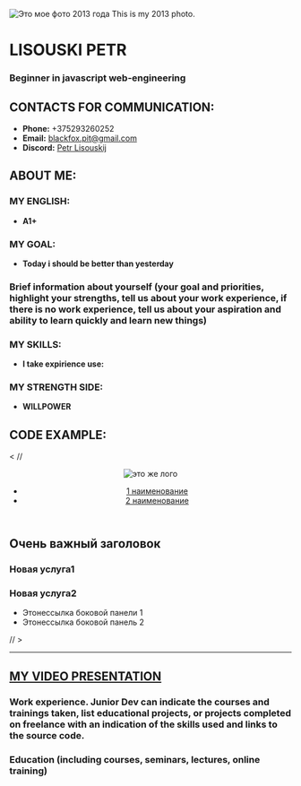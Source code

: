 ![Это мое фото 2013 года This is my 2013 photo.](https://i.ibb.co/jJy0C5J/1111111111111111111111111111111111111111111111111111111111.jpg")
# LISOUSKI PETR 
### Beginner in javascript web-engineering
## CONTACTS FOR COMMUNICATION:
- **Phone:** +375293260252  
- **Email:** blackfox.pit@gmail.com  
- **Discord:** [Petr Lisouskij](https://discord.gg/QEpjyNyzPX)
## ABOUT ME:
### MY ENGLISH: 
- **A1+**
### **MY GOAL:** 
- **Today i should be better than yesterday**
### Brief information about yourself (your goal and priorities, highlight your strengths, tell us about your work experience, if there is no work experience, tell us about your aspiration and ability to learn quickly and learn new things)

### **MY SKILLS:** 
- **I take expirience use:**

### **MY STRENGTH SIDE:**
- **WILLPOWER**
## CODE EXAMPLE:
<  //<header>
<img src="/ccskrf.png" alt="это же лого"> 
          <nav>
           <ul>
                   <li><a href="/nfv">1 наименование</a></li>
                   <li><a href="/nfv">2 наименование</a></li>
           </ul>
          </nav>
 </header>
 <main>
     <section>
         <h2>Очень важный заголовок</h2>      
      <article><h3>Новая услуга1</h3>
      </article>
      <article><h3>Новая услуга2</h3>
      </article>      
       <aside>
            <nav>
             <ul>
                     <li>Этонессылка боковой панели 1</li>
                     <li>Этонессылка боковой панель 2</li>
             </ul>
            </nav>
        </aside>
     </section>
</main>// >

***
## [MY VIDEO PRESENTATION](https://www.youtube.com/watch?v=dQw4w9WgXcQ)
### Work experience. Junior Dev can indicate the courses and trainings taken, list educational projects, or projects completed on freelance with an indication of the skills used and links to the source code.
### Education (including courses, seminars, lectures, online training)
